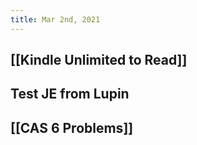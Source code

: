 ```yaml
---
title: Mar 2nd, 2021
---
```


## [[Kindle Unlimited to Read]]
## Test JE from Lupin
## [[CAS  6 Problems]]
